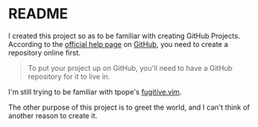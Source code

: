 README
======

I created this project so as to be familiar with creating GitHub Projects.  According to the [official help page](https://help.github.com/articles/create-a-repo) on [GitHub](https://github.com), you need to create a repository online first.

> To put your project up on GitHub, you'll need to have a GitHub repository for it to live in.

I'm still trying to be familiar with tpope's [fugitive.vim](https://github.com/tpope/vim-fugitive).

The other purpose of this project is to greet the world, and I can't think of another reason to create it.
